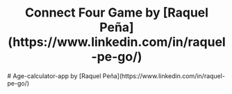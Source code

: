 <h1 align="center"> Connect Four Game by [Raquel Peña](https://www.linkedin.com/in/raquel-pe-go/) </h1>
# Age-calculator-app by [Raquel Peña](https://www.linkedin.com/in/raquel-pe-go/)
